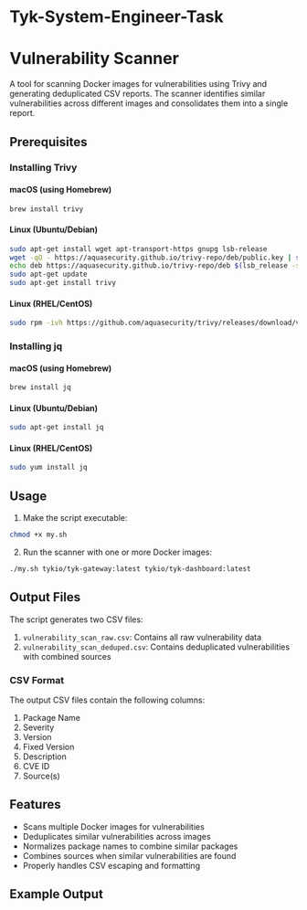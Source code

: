# Tyk-System-Engineer-Task

# Vulnerability Scanner

A tool for scanning Docker images for vulnerabilities using Trivy and generating deduplicated CSV reports. The scanner identifies similar vulnerabilities across different images and consolidates them into a single report.

## Prerequisites

### Installing Trivy

#### macOS (using Homebrew)
```bash
brew install trivy
```

#### Linux (Ubuntu/Debian)
```bash
sudo apt-get install wget apt-transport-https gnupg lsb-release
wget -qO - https://aquasecurity.github.io/trivy-repo/deb/public.key | sudo apt-key add -
echo deb https://aquasecurity.github.io/trivy-repo/deb $(lsb_release -sc) main | sudo tee -a /etc/apt/sources.list.d/trivy.list
sudo apt-get update
sudo apt-get install trivy
```

#### Linux (RHEL/CentOS)
```bash
sudo rpm -ivh https://github.com/aquasecurity/trivy/releases/download/v0.18.3/trivy_0.18.3_Linux-64bit.rpm
```

### Installing jq

#### macOS (using Homebrew)
```bash
brew install jq
```

#### Linux (Ubuntu/Debian)
```bash
sudo apt-get install jq
```

#### Linux (RHEL/CentOS)
```bash
sudo yum install jq
```

## Usage

1. Make the script executable:
```bash
chmod +x my.sh
```

2. Run the scanner with one or more Docker images:
```bash
./my.sh tykio/tyk-gateway:latest tykio/tyk-dashboard:latest
```

## Output Files

The script generates two CSV files:

1. `vulnerability_scan_raw.csv`: Contains all raw vulnerability data
2. `vulnerability_scan_deduped.csv`: Contains deduplicated vulnerabilities with combined sources

### CSV Format

The output CSV files contain the following columns:
1. Package Name
2. Severity
3. Version
4. Fixed Version
5. Description
6. CVE ID
7. Source(s)

## Features

- Scans multiple Docker images for vulnerabilities
- Deduplicates similar vulnerabilities across images
- Normalizes package names to combine similar packages
- Combines sources when similar vulnerabilities are found
- Properly handles CSV escaping and formatting

## Example Output
